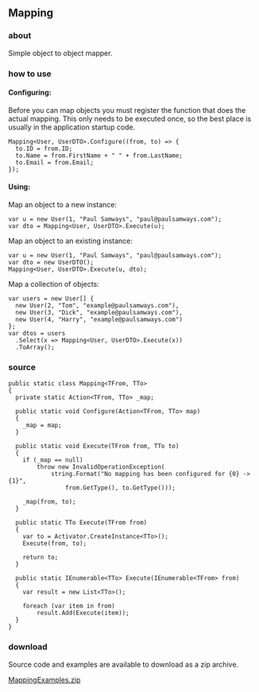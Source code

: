 ## Mapping

### about
Simple object to object mapper.


### how to use

#### Configuring:

Before you can map objects you must register the function that does the 
actual mapping. This only needs to be executed once, so the best place 
is usually in the application startup code.

``` CSharp
Mapping<User, UserDTO>.Configure((from, to) => {
  to.ID = from.ID;
  to.Name = from.FirstName + " " + from.LastName;
  to.Email = from.Email;
});
```

#### Using:

Map an object to a new instance:

``` CSharp
var u = new User(1, "Paul Samways", "paul@paulsamways.com");
var dto = Mapping<User, UserDTO>.Execute(u);
```

Map an object to an existing instance:

``` CSharp
var u = new User(1, "Paul Samways", "paul@paulsamways.com");
var dto = new UserDTO();
Mapping<User, UserDTO>.Execute(u, dto);
```

Map a collection of objects:

``` CSharp
var users = new User[] {
  new User(2, "Tom", "example@paulsamways.com"),
  new User(3, "Dick", "example@paulsamways.com"),
  new User(4, "Harry", "example@paulsamways.com")
};
var dtos = users
  .Select(x => Mapping<User, UserDTO>.Execute(x))
  .ToArray();
```

### source

``` CSharp
public static class Mapping<TFrom, TTo>
{
  private static Action<TFrom, TTo> _map;

  public static void Configure(Action<TFrom, TTo> map)
  {
    _map = map;
  }

  public static void Execute(TFrom from, TTo to)
  {
    if (_map == null)
        throw new InvalidOperationException(
            string.Format("No mapping has been configured for {0} -> {1}",
                from.GetType(), to.GetType()));

    _map(from, to);
  }

  public static TTo Execute(TFrom from)
  {
    var to = Activator.CreateInstance<TTo>();
    Execute(from, to);

    return to;
  }

  public static IEnumerable<TTo> Execute(IEnumerable<TFrom> from)
  {
    var result = new List<TTo>();

    foreach (var item in from)
        result.Add(Execute(item));
  }
}
```

### download
Source code and examples are available to download as a zip archive.

<i class="icon-cloud-download"></i> [MappingExamples.zip](/public/downloads/MappingExamples.zip)
